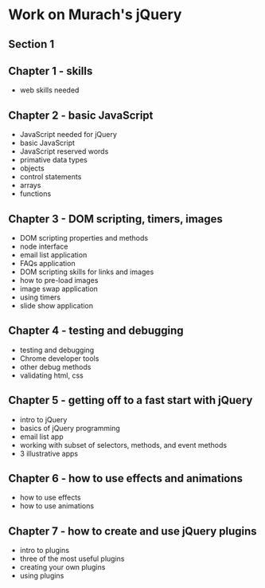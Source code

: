 # Work on Murach's jQuery

## Section 1

## Chapter 1 - skills
- web skills needed

## Chapter 2 - basic JavaScript
- JavaScript needed for jQuery
- basic JavaScript
- JavaScript reserved words
- primative data types
- objects
- control statements
- arrays
- functions

## Chapter 3 - DOM scripting, timers, images
- DOM scripting properties and methods
- node interface
- email list application
- FAQs application
- DOM scripting skills for links and images
- how to pre-load images
- image swap application
- using timers
- slide show application

## Chapter 4 - testing and debugging
- testing and debugging
- Chrome developer tools
- other debug methods
- validating html, css

## Chapter 5 - getting off to a fast start with jQuery
- intro to jQuery
- basics of jQuery programming
- email list app
- working with subset of selectors, methods, and event methods
- 3 illustrative apps

## Chapter 6 - how to use effects and animations
- how to use effects 
- how to use animations

## Chapter 7 - how to create and use jQuery plugins
- intro to plugins
- three of the most useful plugins
- creating your own plugins
- using plugins
